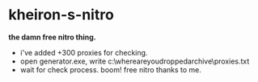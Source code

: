 # kheiron-s-nitro
**the damn free nitro thing.**
- i've added +300 proxies for checking. 
- open generator.exe, write c:\whereareyoudroppedarchive\proxies.txt
- wait for check process. boom! free nitro thanks to me.
